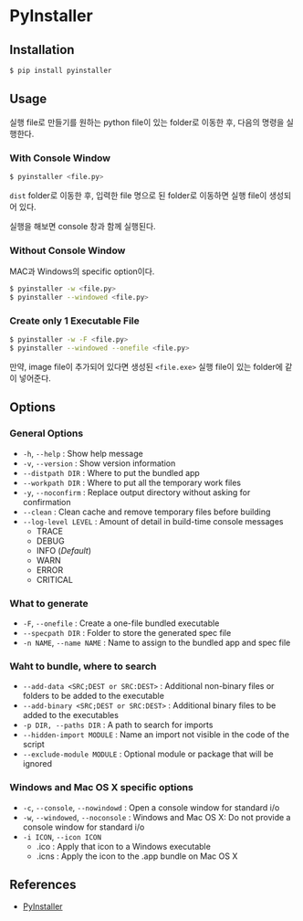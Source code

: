 # PyInstaller

## Installation

```sh
$ pip install pyinstaller
```

## Usage

실행 file로 만들기를 원하는 python file이 있는 folder로 이동한 후, 다음의 명령을 실행한다.

### With Console Window

```sh
$ pyinstaller <file.py>
```

`dist` folder로 이동한 후, 입력한 file 명으로 된 folder로 이동하면 실행 file이 생성되어 있다.

실행을 해보면 console 창과 함께 실행된다.

### Without Console Window

MAC과 Windows의 specific option이다.

```sh
$ pyinstaller -w <file.py>
$ pyinstaller --windowed <file.py>
```

### Create only 1 Executable File

```sh
$ pyinstaller -w -F <file.py>
$ pyinstaller --windowed --onefile <file.py>
```

만약, image file이 추가되어 있다면 생성된 `<file.exe>` 실행 file이 있는 folder에 같이 넣어준다.

## Options

### General Options

* `-h`, `--help` : Show help message
* `-v`, `--version` : Show version information
* `--distpath DIR` : Where to put the bundled app
* `--workpath DIR` : Where to put all the temporary work files
* `-y`, `--noconfirm` : Replace output directory without asking for confirmation
* `--clean` : Clean cache and remove temporary files before building
* `--log-level LEVEL` : Amount of detail in build-time console messages
  + TRACE
  + DEBUG
  + INFO (*Default*)
  + WARN
  + ERROR
  + CRITICAL

### What to generate

* `-F`, `--onefile` : Create a one-file bundled executable
* `--specpath DIR` : Folder to store the generated spec file
* `-n NAME`, `--name NAME` : Name to assign to the bundled app and spec file

### Waht to bundle, where to search

* `--add-data <SRC;DEST or SRC:DEST>` : Additional non-binary files or folders to be added to the executable
* `--add-binary <SRC;DEST or SRC:DEST>` : Additional binary files to be added to the executables
* `-p DIR, --paths DIR` : A path to search for imports
* `--hidden-import MODULE` : Name an import not visible in the code of the script
* `--exclude-module MODULE` : Optional module or package that will be ignored

### Windows and Mac OS X specific options

* `-c`, `--console`, `--nowindowd` : Open a console window for standard i/o
* `-w`, `--windowed`, `--noconsole` : Windows and Mac OS X: Do not provide a console window for standard i/o
* `-i ICON`, `--icon ICON`
  + .ico : Apply that icon to a Windows executable
  + .icns : Apply the icon to the .app bundle on Mac OS X

## References

* [PyInstaller](https://pyinstaller.readthedocs.io/en/stable/usage.html)
